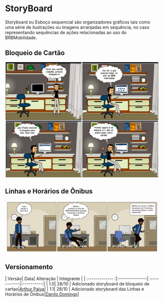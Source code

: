 # StoryBoard

Storyboard ou Esboço sequencial são organizadores gráficos tais como uma série de ilustrações ou imagens arranjadas em sequência, no caso representando sequências de ações relacionadas ao uso do BRBMobilidade.

## Bloqueio de Cartão

![alt text](../images/storyboardbloqueio.jpeg)

## Linhas e Horários de Ônibus

![alt text](../images/bus_junin.png)

## Versionamento
| Versão| Data| Alteração | Integrante |
| :------------- :|:--------------:| :-----------:|:----------:|
| 1.0| 28/10 | Adicionado storyboard de bloqueio de cartao|[Arthur Paiva](https://github.com/arthurpaivat)|
| 1.1| 28/10 | Adicionado storyboard das Linhas e Horários de Ônibus|[Danilo Domingo](https://github.com/danilow200)|